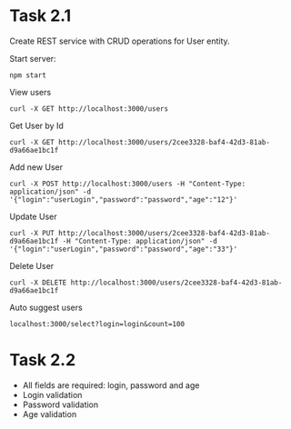 # Task 2.1
Create REST service with CRUD operations for User entity.

Start server:
```
npm start
```

View users
```
curl -X GET http://localhost:3000/users
```

Get User by Id
```
curl -X GET http://localhost:3000/users/2cee3328-baf4-42d3-81ab-d9a66ae1bc1f
```

Add new User
```
curl -X POST http://localhost:3000/users -H "Content-Type: application/json" -d '{"login":"userLogin","password":"password","age":"12"}'
```

Update User
```
curl -X PUT http://localhost:3000/users/2cee3328-baf4-42d3-81ab-d9a66ae1bc1f -H "Content-Type: application/json" -d '{"login":"userLogin","password":"password","age":"33"}'
```

Delete User
```
curl -X DELETE http://localhost:3000/users/2cee3328-baf4-42d3-81ab-d9a66ae1bc1f
```

Auto suggest users
```
localhost:3000/select?login=login&count=100
```

# Task 2.2
* All fields are required: login, password and age
* Login validation
* Password validation
* Age validation